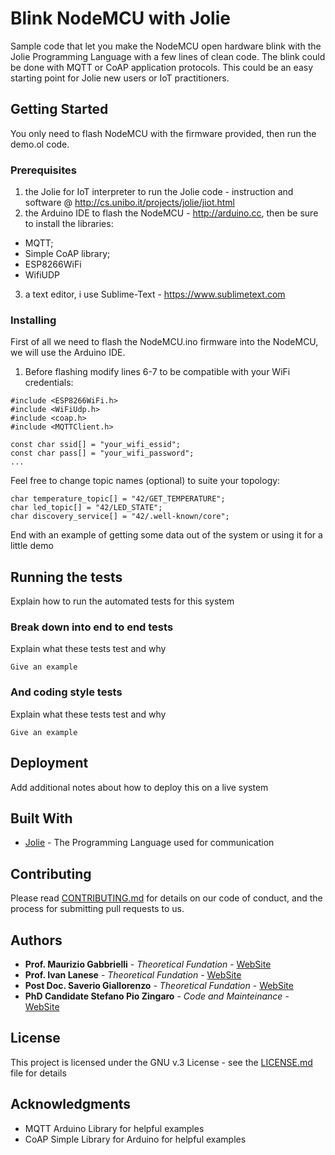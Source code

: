 # Blink NodeMCU with Jolie

Sample code that let you make the NodeMCU open hardware blink with the Jolie Programming Language with a few lines of clean code. The blink could be done with MQTT or CoAP application protocols. This could be an easy starting point for Jolie new users or IoT practitioners.

## Getting Started

You only need to flash NodeMCU with the firmware provided, then run the demo.ol code.

### Prerequisites

1. the Jolie for IoT interpreter to run the Jolie code - instruction and software @ http://cs.unibo.it/projects/jolie/jiot.html
2. the Arduino IDE to flash the NodeMCU - http://arduino.cc, then be sure to install the libraries:
  * MQTT;
  * Simple CoAP library;
  * ESP8266WiFi
  * WifiUDP
3. a text editor, i use Sublime-Text - https://www.sublimetext.com

### Installing

First of all we need to flash the NodeMCU.ino firmware into the NodeMCU, we will use the Arduino IDE.

1. Before flashing modify lines 6-7 to be compatible with your WiFi credentials:

```
#include <ESP8266WiFi.h>
#include <WiFiUdp.h>
#include <coap.h>
#include <MQTTClient.h>

const char ssid[] = "your_wifi_essid";
const char pass[] = "your_wifi_password";
...
```

Feel free to change topic names (optional) to suite your topology:

```
char temperature_topic[] = "42/GET_TEMPERATURE"; 
char led_topic[] = "42/LED_STATE";
char discovery_service[] = "42/.well-known/core";
```

End with an example of getting some data out of the system or using it for a little demo

## Running the tests

Explain how to run the automated tests for this system

### Break down into end to end tests

Explain what these tests test and why

```
Give an example
```

### And coding style tests

Explain what these tests test and why

```
Give an example
```

## Deployment

Add additional notes about how to deploy this on a live system

## Built With

* [Jolie](http://jolie-lang.org) - The Programming Language used for communication

## Contributing

Please read [CONTRIBUTING.md](CONTRIBUTING.md) for details on our code of conduct, and the process for submitting pull requests to us.

## Authors

* **Prof. Maurizio Gabbrielli** - *Theoretical Fundation* - [WebSite](http://cs.unibo.it/~gabbri)
* **Prof. Ivan Lanese** - *Theoretical Fundation* - [WebSite](http://cs.unibo.it/~ilanese)
* **Post Doc. Saverio Giallorenzo** - *Theoretical Fundation* - [WebSite](http://cs.unibo.it/~giallor)
* **PhD Candidate Stefano Pio Zingaro** - *Code and Mainteinance* - [WebSite](http://cs.unibo.it/~stefanopio.zingaro)

## License

This project is licensed under the GNU v.3 License - see the [LICENSE.md](LICENSE.md) file for details

## Acknowledgments

* MQTT Arduino Library for helpful examples
* CoAP Simple Library for Arduino for helpful examples
